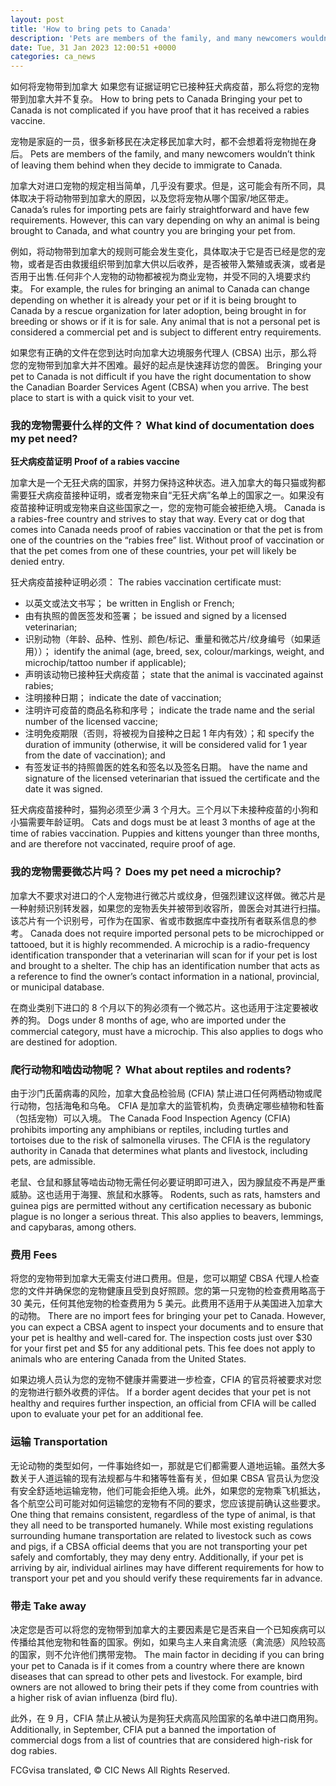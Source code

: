 ```yaml
---
layout: post
title: 'How to bring pets to Canada'
description: 'Pets are members of the family, and many newcomers wouldn’t think of leaving them behind when they decide to immigrate to Canada. Canada’s rules for importing pets are fairly straightforward and have few requirements. However, this can vary depending on why an animal is being brought to Canada, and what country you are bringing your […]'
date: Tue, 31 Jan 2023 12:00:51 +0000
categories: ca_news
---
```


如何将宠物带到加拿大 如果您有证据证明它已接种狂犬病疫苗，那么将您的宠物带到加拿大并不复杂。	How to bring pets to Canada Bringing your pet to Canada is not complicated if you have proof that it has received a rabies vaccine.
	
宠物是家庭的一员，很多新移民在决定移民加拿大时，都不会想着将宠物抛在身后。	Pets are members of the family, and many newcomers wouldn’t think of leaving them behind when they decide to immigrate to Canada.
	
加拿大对进口宠物的规定相当简单，几乎没有要求。但是，这可能会有所不同，具体取决于将动物带到加拿大的原因，以及您将宠物从哪个国家/地区带走。	Canada’s rules for importing pets are fairly straightforward and have few requirements. However, this can vary depending on why an animal is being brought to Canada, and what country you are bringing your pet from.
	
例如，将动物带到加拿大的规则可能会发生变化，具体取决于它是否已经是您的宠物，或者是否由救援组织带到加拿大供以后收养，是否被带入繁殖或表演，或者是否用于出售.任何非个人宠物的动物都被视为商业宠物，并受不同的入境要求约束。	For example, the rules for bringing an animal to Canada can change depending on whether it is already your pet or if it is being brought to Canada by a rescue organization for later adoption, being brought in for breeding or shows or if it is for sale. Any animal that is not a personal pet is considered a commercial pet and is subject to different entry requirements.
	
如果您有正确的文件在您到达时向加拿大边境服务代理人 (CBSA) 出示，那么将您的宠物带到加拿大并不困难。最好的起点是快速拜访您的兽医。	Bringing your pet to Canada is not difficult if you have the right documentation to show the Canadian Boarder Services Agent (CBSA) when you arrive. The best place to start is with a quick visit to your vet.
	
### 我的宠物需要什么样的文件？	What kind of documentation does my pet need?
	
**狂犬病疫苗证明**	**Proof of a rabies vaccine**
	
加拿大是一个无狂犬病的国家，并努力保持这种状态。进入加拿大的每只猫或狗都需要狂犬病疫苗接种证明，或者宠物来自“无狂犬病”名单上的国家之一。如果没有疫苗接种证明或宠物来自这些国家之一，您的宠物可能会被拒绝入境。	Canada is a rabies-free country and strives to stay that way. Every cat or dog that comes into Canada needs proof of rabies vaccination or that the pet is from one of the countries on the “rabies free” list. Without proof of vaccination or that the pet comes from one of these countries, your pet will likely be denied entry.
	
狂犬病疫苗接种证明必须：	The rabies vaccination certificate must:
	
* 以英文或法文书写；	  be written in English or French;
* 由有执照的兽医签发和签署；	  be issued and signed by a licensed veterinarian;
* 识别动物（年龄、品种、性别、颜色/标记、重量和微芯片/纹身编号（如果适用））；	  identify the animal (age, breed, sex, colour/markings, weight, and microchip/tattoo number if applicable);
* 声明该动物已接种狂犬病疫苗；	  state that the animal is vaccinated against rabies;
* 注明接种日期；	  indicate the date of vaccination;
* 注明许可疫苗的商品名称和序号；	  indicate the trade name and the serial number of the licensed vaccine;
* 注明免疫期限（否则，将被视为自接种之日起 1 年内有效）；和	  specify the duration of immunity (otherwise, it will be considered valid for 1 year from the date of vaccination); and
* 有签发证书的持照兽医的姓名和签名以及签名日期。	  have the name and signature of the licensed veterinarian that issued the certificate and the date it was signed.
	
狂犬病疫苗接种时，猫狗必须至少满 3 个月大。三个月以下未接种疫苗的小狗和小猫需要年龄证明。	Cats and dogs must be at least 3 months of age at the time of rabies vaccination. Puppies and kittens younger than three months, and are therefore not vaccinated, require proof of age.
	
### 我的宠物需要微芯片吗？	Does my pet need a microchip?
	
加拿大不要求对进口的个人宠物进行微芯片或纹身，但强烈建议这样做。微芯片是一种射频识别转发器，如果您的宠物丢失并被带到收容所，兽医会对其进行扫描。该芯片有一个识别号，可作为在国家、省或市数据库中查找所有者联系信息的参考。	Canada does not require imported personal pets to be microchipped or tattooed, but it is highly recommended. A microchip is a radio-frequency identification transponder that a veterinarian will scan for if your pet is lost and brought to a shelter. The chip has an identification number that acts as a reference to find the owner’s contact information in a national, provincial, or municipal database.
	
在商业类别下进口的 8 个月以下的狗必须有一个微芯片。这也适用于注定要被收养的狗。	Dogs under 8 months of age, who are imported under the commercial category, must have a microchip. This also applies to dogs who are destined for adoption.
	
### 爬行动物和啮齿动物呢？	What about reptiles and rodents?
	
由于沙门氏菌病毒的风险，加拿大食品检验局 (CFIA) 禁止进口任何两栖动物或爬行动物，包括海龟和乌龟。 CFIA 是加拿大的监管机构，负责确定哪些植物和牲畜（包括宠物）可以入境。	The Canada Food Inspection Agency (CFIA) prohibits importing any amphibians or reptiles, including turtles and tortoises due to the risk of salmonella viruses. The CFIA is the regulatory authority in Canada that determines what plants and livestock, including pets, are admissible.
	
老鼠、仓鼠和豚鼠等啮齿动物无需任何必要证明即可进入，因为腺鼠疫不再是严重威胁。这也适用于海狸、旅鼠和水豚等。	Rodents, such as rats, hamsters and guinea pigs are permitted without any certification necessary as bubonic plague is no longer a serious threat. This also applies to beavers, lemmings, and capybaras, among others.
	
### 费用	Fees
	
将您的宠物带到加拿大无需支付进口费用。但是，您可以期望 CBSA 代理人检查您的文件并确保您的宠物健康且受到良好照顾。您的第一只宠物的检查费用略高于 30 美元，任何其他宠物的检查费用为 5 美元。此费用不适用于从美国进入加拿大的动物。	There are no import fees for bringing your pet to Canada. However, you can expect a CBSA agent to inspect your documents and to ensure that your pet is healthy and well-cared for. The inspection costs just over $30 for your first pet and $5 for any additional pets. This fee does not apply to animals who are entering Canada from the United States.
	
如果边境人员认为您的宠物不健康并需要进一步检查，CFIA 的官员将被要求对您的宠物进行额外收费的评估。	If a border agent decides that your pet is not healthy and requires further inspection, an official from CFIA will be called upon to evaluate your pet for an additional fee.
	
### 运输	Transportation
	
无论动物的类型如何，一件事始终如一，那就是它们都需要人道地运输。虽然大多数关于人道运输的现有法规都与牛和猪等牲畜有关，但如果 CBSA 官员认为您没有安全舒适地运输宠物，他们可能会拒绝入境。此外，如果您的宠物乘飞机抵达，各个航空公司可能对如何运输您的宠物有不同的要求，您应该提前确认这些要求。	One thing that remains consistent, regardless of the type of animal, is that they all need to be transported humanely. While most existing regulations surrounding humane transportation are related to livestock such as cows and pigs, if a CBSA official deems that you are not transporting your pet safely and comfortably, they may deny entry. Additionally, if your pet is arriving by air, individual airlines may have different requirements for how to transport your pet and you should verify these requirements far in advance.
	
### 带走	Take away
	
决定您是否可以将您的宠物带到加拿大的主要因素是它是否来自一个已知疾病可以传播给其他宠物和牲畜的国家。例如，如果鸟主人来自禽流感（禽流感）风险较高的国家，则不允许他们携带宠物。	The main factor in deciding if you can bring your pet to Canada is if it comes from a country where there are known diseases that can spread to other pets and livestock. For example, bird owners are not allowed to bring their pets if they come from countries with a higher risk of avian influenza (bird flu).
	
此外，在 9 月，CFIA 禁止从被认为是狗狂犬病高风险国家的名单中进口商用狗。	Additionally, in September, CFIA put a banned the importation of commercial dogs from a list of countries that are considered high-risk for dog rabies.
	

FCGvisa translated, © CIC News All Rights Reserved.
